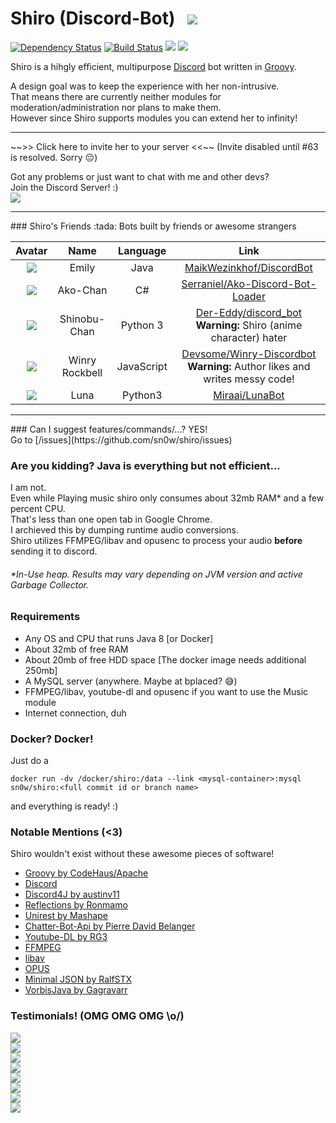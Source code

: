 # Shiro (Discord-Bot) &nbsp; ![](https://i.imgur.com/CxYRxt0.png)
[![Dependency Status](https://www.versioneye.com/user/projects/57eb7ac4bd6fa600512e569e/badge.svg?style=flat-square)](https://www.versioneye.com/user/projects/57eb7ac4bd6fa600512e569e) 
[![Build Status](https://travis-ci.org/sn0w/shiro.svg?branch=master)](https://travis-ci.org/sn0w/shiro) 
[![](https://images.microbadger.com/badges/version/sn0w/shiro.svg)](http://microbadger.com/images/sn0w/shiro) 
[![](https://images.microbadger.com/badges/image/sn0w/shiro.svg)](https://microbadger.com/images/sn0w/shiro)

Shiro is a hihgly efficient, multipurpose [Discord](https://discordapp.com/) bot written in [Groovy](http://groovy-lang.org/).<br>

A design goal was to keep the experience with her non-intrusive.<br>
That means there are currently neither modules for moderation/administration nor plans to make them.<br>
However since Shiro supports modules you can extend her to infinity!

<hr>
~~>> Click here to invite her to your server <<~~ (Invite disabled until #63 is resolved. Sorry 😔)

Got any problems or just want to chat with me and other devs?<br>
Join the Discord Server! :)<br>
[![](https://discordapp.com/api/guilds/180818466847064065/widget.png)](https://discord.gg/5SjDr3G)
<hr>
### Shiro's Friends :tada:
Bots built by friends or awesome strangers

|Avatar|Name|Language|Link|
|:-:|:-:|:-:|:-:|
|![](http://i.imgur.com/SrgZI3g.png)|Emily|Java|[MaikWezinkhof/DiscordBot](https://github.com/MaikWezinkhof/DiscordBot)
|![](http://i.imgur.com/PNcNRfM.png)|Ako-Chan|C#|[Serraniel/Ako-Discord-Bot-Loader](https://github.com/Serraniel/Ako-Discord-Bot-Loader)
|![](http://i.imgur.com/Tb0FZoZ.png)|Shinobu-Chan|Python 3|[Der-Eddy/discord_bot](https://github.com/Der-Eddy/discord_bot) <br> **Warning:** Shiro (anime character) hater
|![](http://i.imgur.com/vBnv5u2.png)|Winry Rockbell|JavaScript|[Devsome/Winry-Discordbot](https://github.com/Devsome/EliteBot) <br> **Warning:** Author likes and writes messy code!
|![](https://i.imgur.com/PlRrEFk.png)|Luna|Python3|[Miraai/LunaBot](https://github.com/miraai/LunaBot)
<hr>
### Can I suggest features/commands/...?
YES!<br>
Go to [/issues](https://github.com/sn0w/shiro/issues)

### Are you kidding? Java is everything but not efficient...
I am not.<br>
Even while Playing music shiro only consumes about 32mb RAM\* and a few percent CPU.<br>
That's less than one open tab in Google Chrome.<br>
I archieved this by dumping runtime audio conversions.<br>
Shiro utilizes FFMPEG/libav and opusenc to process your audio **before** sending it to discord.<br>

###### \*In-Use heap. Results may vary depending on JVM version and active Garbage Collector.
### Requirements
- Any OS and CPU that runs Java 8 [or Docker]
- About 32mb of free RAM
- About 20mb of free HDD space [The docker image needs additional 250mb]
- A MySQL server (anywhere. Maybe at bplaced? 😅)
- FFMPEG/libav, youtube-dl and opusenc if you want to use the Music module
- Internet connection, duh

### Docker? Docker!
Just do a 
```
docker run -dv /docker/shiro:/data --link <mysql-container>:mysql sn0w/shiro:<full commit id or branch name>
```
and everything is ready! :)

### Notable Mentions (<3)
Shiro wouldn't exist without these awesome pieces of software!

- [Groovy by CodeHaus/Apache](http://groovy-lang.org)
- [Discord](http://discordapp.com)
- [Discord4J by austinv11](https://github.com/austinv11/Discord4J)
- [Reflections by Ronmamo](https://github.com/ronmamo/reflections)
- [Unirest by Mashape](http://unirest.io)
- [Chatter-Bot-Api by Pierre David Belanger](https://github.com/pierredavidbelanger/chatter-bot-api)
- [Youtube-DL by RG3](https://github.com/rg3/youtube-dl/)
- [FFMPEG](http://ffmpeg.org/)
- [libav](https://libav.org/)
- [OPUS](https://opus-codec.org/)
- [Minimal JSON by RalfSTX](https://github.com/ralfstx/minimal-json)
- [VorbisJava by Gagravarr](https://github.com/Gagravarr/VorbisJava)

### Testimonials! (OMG OMG OMG \o/)
[![](https://i.imgur.com/5rPB8iM.png)](https://github.com/serraniel)<br>
![](https://i.imgur.com/6m0MhFX.png)<br>
![](https://i.imgur.com/gMciLmO.png)<br>
![](https://i.imgur.com/HTO4AYP.png)<br>
![](https://i.imgur.com/5CzH1yW.png)<br>
![](https://i.imgur.com/Xtu1uNF.png)<br>
![](https://i.imgur.com/Id9rRzg.png)<br>
![](https://i.imgur.com/dkwiRnK.png)
